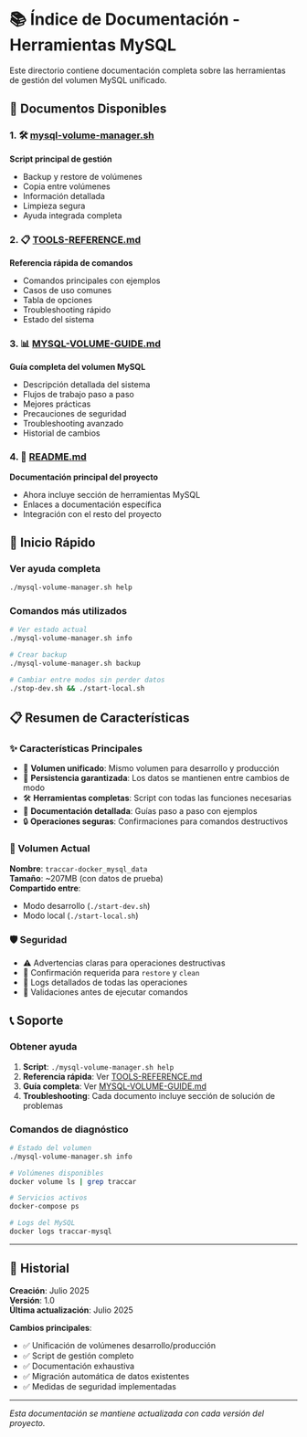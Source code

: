 # 📚 Índice de Documentación - Herramientas MySQL

Este directorio contiene documentación completa sobre las herramientas de gestión del volumen MySQL unificado.

## 📖 Documentos Disponibles

### 1. 🛠️ [mysql-volume-manager.sh](mysql-volume-manager.sh)
**Script principal de gestión**
- Backup y restore de volúmenes
- Copia entre volúmenes
- Información detallada
- Limpieza segura
- Ayuda integrada completa

### 2. 📋 [TOOLS-REFERENCE.md](TOOLS-REFERENCE.md)
**Referencia rápida de comandos**
- Comandos principales con ejemplos
- Casos de uso comunes
- Tabla de opciones
- Troubleshooting rápido
- Estado del sistema

### 3. 📊 [MYSQL-VOLUME-GUIDE.md](MYSQL-VOLUME-GUIDE.md)
**Guía completa del volumen MySQL**
- Descripción detallada del sistema
- Flujos de trabajo paso a paso
- Mejores prácticas
- Precauciones de seguridad
- Troubleshooting avanzado
- Historial de cambios

### 4. 📖 [README.md](README.md)
**Documentación principal del proyecto**
- Ahora incluye sección de herramientas MySQL
- Enlaces a documentación específica
- Integración con el resto del proyecto

## 🚀 Inicio Rápido

### Ver ayuda completa
```bash
./mysql-volume-manager.sh help
```

### Comandos más utilizados
```bash
# Ver estado actual
./mysql-volume-manager.sh info

# Crear backup
./mysql-volume-manager.sh backup

# Cambiar entre modos sin perder datos
./stop-dev.sh && ./start-local.sh
```

## 📋 Resumen de Características

### ✨ Características Principales
- 🔄 **Volumen unificado**: Mismo volumen para desarrollo y producción
- 💾 **Persistencia garantizada**: Los datos se mantienen entre cambios de modo
- 🛠️ **Herramientas completas**: Script con todas las funciones necesarias
- 📖 **Documentación detallada**: Guías paso a paso con ejemplos
- 🔒 **Operaciones seguras**: Confirmaciones para comandos destructivos

### 🎯 Volumen Actual
**Nombre**: `traccar-docker_mysql_data`  
**Tamaño**: ~207MB (con datos de prueba)  
**Compartido entre**:
- Modo desarrollo (`./start-dev.sh`)
- Modo local (`./start-local.sh`)

### 🛡️ Seguridad
- ⚠️ Advertencias claras para operaciones destructivas
- 🔐 Confirmación requerida para `restore` y `clean`
- 📝 Logs detallados de todas las operaciones
- 🚨 Validaciones antes de ejecutar comandos

## 📞 Soporte

### Obtener ayuda
1. **Script**: `./mysql-volume-manager.sh help`
2. **Referencia rápida**: Ver [TOOLS-REFERENCE.md](TOOLS-REFERENCE.md)
3. **Guía completa**: Ver [MYSQL-VOLUME-GUIDE.md](MYSQL-VOLUME-GUIDE.md)
4. **Troubleshooting**: Cada documento incluye sección de solución de problemas

### Comandos de diagnóstico
```bash
# Estado del volumen
./mysql-volume-manager.sh info

# Volúmenes disponibles
docker volume ls | grep traccar

# Servicios activos
docker-compose ps

# Logs del MySQL
docker logs traccar-mysql
```

---

## 📅 Historial

**Creación**: Julio 2025  
**Versión**: 1.0  
**Última actualización**: Julio 2025  

**Cambios principales**:
- ✅ Unificación de volúmenes desarrollo/producción
- ✅ Script de gestión completo
- ✅ Documentación exhaustiva
- ✅ Migración automática de datos existentes
- ✅ Medidas de seguridad implementadas

---

*Esta documentación se mantiene actualizada con cada versión del proyecto.*

